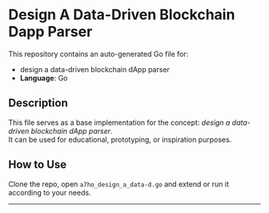 # Design A Data-Driven Blockchain Dapp Parser

This repository contains an auto-generated Go file for:

- design a data-driven blockchain dApp parser
- **Language**: Go

## Description

This file serves as a base implementation for the concept: *design a data-driven blockchain dApp parser*.  
It can be used for educational, prototyping, or inspiration purposes.

## How to Use

Clone the repo, open `a7ho_design_a_data-d.go` and extend or run it according to your needs.

---


